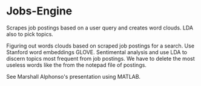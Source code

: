 # Jobs-Engine
Scrapes job postings based on a user query and creates word clouds. LDA also to pick topics.

Figuring out words clouds based on scraped job postings for a search. Use Stanford word embeddings GLOVE. Sentimental analysis and use LDA to discern topics most frequent from job postings. We have to delete the most useless words like the from the notepad file of postings.

See Marshall Alphonso's presentation using MATLAB. 
